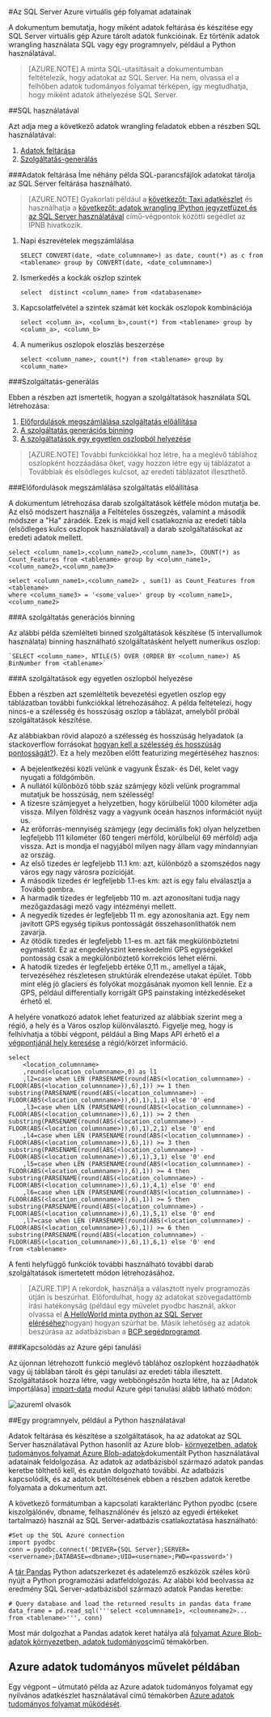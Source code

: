 <properties 
    pageTitle="Az SQL Azure adatfeldolgozás |} Microsoft Azure" 
    description="Az SQL Azure folyamat adatainak" 
    services="machine-learning" 
    documentationCenter="" 
    authors="garyericson" 
    manager="jhubbard" 
    editor="" />

<tags 
    ms.service="machine-learning" 
    ms.workload="data-services" 
    ms.tgt_pltfrm="na" 
    ms.devlang="na" 
    ms.topic="article" 
    ms.date="09/16/2016" 
    ms.author="fashah;garye;bradsev" /> 

#<a name="heading"></a>Az SQL Server Azure virtuális gép folyamat adatainak

A dokumentum bemutatja, hogy miként adatok feltárása és készítése egy SQL Server virtuális gép Azure tárolt adatok funkcióinak. Ez történik adatok wrangling használata SQL vagy egy programnyelv, például a Python használatával.


> [AZURE.NOTE] A minta SQL-utasításait a dokumentumban feltételezik, hogy adatokat az SQL Server. Ha nem, olvassa el a felhőben adatok tudományos folyamat térképen, így megtudhatja, hogy miként adatok áthelyezése SQL Server.

##<a name="SQL"></a>SQL használatával

Azt adja meg a következő adatok wrangling feladatok ebben a részben SQL használatával:

1. [Adatok feltárása](#sql-dataexploration)
2. [Szolgáltatás-generálás](#sql-featuregen)

###<a name="sql-dataexploration"></a>Adatok feltárása
Íme néhány példa SQL-parancsfájlok adatokat tárolja az SQL Server feltárása használható.


> [AZURE.NOTE] Gyakorlati például a [következőt: Taxi adatkészlet](http://www.andresmh.com/nyctaxitrips/) és használhatja a [következőt: adatok wrangling IPython jegyzetfüzet és az SQL Server használatával](https://github.com/Azure/Azure-MachineLearning-DataScience/blob/master/Misc/DataScienceProcess/iPythonNotebooks/machine-Learning-data-science-process-sql-walkthrough.ipynb) című-végpontok közötti segédlet az IPNB hivatkozik.

1. Napi észrevételek megszámlálása

    `SELECT CONVERT(date, <date_columnname>) as date, count(*) as c from <tablename> group by CONVERT(date, <date_columnname>)` 

2. Ismerkedés a kockák oszlop szintek

    `select  distinct <column_name> from <databasename>`

3. Kapcsolatfelvétel a szintek számát két kockák oszlopok kombinációja 

    `select <column_a>, <column_b>,count(*) from <tablename> group by <column_a>, <column_b>`

4. A numerikus oszlopok eloszlás beszerzése

    `select <column_name>, count(*) from <tablename> group by <column_name>`


###<a name="sql-featuregen"></a>Szolgáltatás-generálás

Ebben a részben azt ismertetik, hogyan a szolgáltatások használata SQL létrehozása:  

1. [Előfordulások megszámlálása szolgáltatás előállítása](#sql-countfeature)
2. [A szolgáltatás generációs binning](#sql-binningfeature)
3. [A szolgáltatások egy egyetlen oszlopból helyezése](#sql-featurerollout)


> [AZURE.NOTE] További funkciókkal hoz létre, ha a meglévő táblához oszlopként hozzáadása őket, vagy hozzon létre egy új táblázatot a Továbbiak és elsődleges kulcsot, az eredeti táblázatot illeszthető. 

###<a name="sql-countfeature"></a>Előfordulások megszámlálása szolgáltatás előállítása

A dokumentum létrehozása darab szolgáltatások kétféle módon mutatja be. Az első módszert használja a Feltételes összegzés, valamint a második módszer a "Ha" záradék. Ezek is majd kell csatlakoznia az eredeti tábla (elsődleges kulcs oszlopok használatával) a darab szolgáltatásokat az eredeti adatok mellett.

    select <column_name1>,<column_name2>,<column_name3>, COUNT(*) as Count_Features from <tablename> group by <column_name1>,<column_name2>,<column_name3> 

    select <column_name1>,<column_name2> , sum(1) as Count_Features from <tablename> 
    where <column_name3> = '<some_value>' group by <column_name1>,<column_name2> 

###<a name="sql-binningfeature"></a>A szolgáltatás generációs binning

Az alábbi példa szemlélteti binned szolgáltatások készítése (5 intervallumok használata) binning használható szolgáltatásként helyett numerikus oszlop:

    `SELECT <column_name>, NTILE(5) OVER (ORDER BY <column_name>) AS BinNumber from <tablename>`


###<a name="sql-featurerollout"></a>A szolgáltatások egy egyetlen oszlopból helyezése

Ebben a részben azt szemléltetik bevezetési egyetlen oszlop egy táblázatban további funkciókkal létrehozásához. A példa feltételezi, hogy nincs-e a szélesség és hosszúság oszlop a táblázat, amelyből próbál szolgáltatások készítése.

Az alábbiakban rövid alapozó a szélesség és hosszúság helyadatok (a stackoverflow forrásokat [hogyan kell a szélesség és hosszúság pontosságát?](http://gis.stackexchange.com/questions/8650/how-to-measure-the-accuracy-of-latitude-and-longitude)). Ez a hely mezőben előtt featurizing megértéséhez hasznos:

- A bejelentkezési közli velünk e vagyunk Észak- és Dél, kelet vagy nyugati a földgömbön.
- A nullától különböző több száz számjegy közli velünk programmal mutatjuk be hosszúság, nem szélesség!
- A tízesre számjegyet a helyzetben, hogy körülbelül 1000 kilométer adja vissza. Milyen földrész vagy a vagyunk óceán hasznos információt nyújt us.
- Az erőforrás-mennyiség számjegy (egy decimális fok) olyan helyzetben legfeljebb 111 kilométer (60 tengeri mérföld, körülbelül 69 mérföld) adja vissza. Azt is mondja el nagyjából milyen nagy állam vagy mindannyian az ország.
- Az első tizedes ér legfeljebb 11.1 km: azt, különböző a szomszédos nagy város egy nagy városra pozícióját.
- A második tizedes ér legfeljebb 1.1-es km: azt is egy falu elválasztja a Tovább gombra.
- A harmadik tizedes ér legfeljebb 110 m. azt azonosítani tudja nagy mezőgazdasági mező vagy intézményi mellett.
- A negyedik tizedes ér legfeljebb 11 m. egy azonosítania azt. Egy nem javított GPS egység tipikus pontosságát összehasonlíthatók nem zavarja.
- Az ötödik tizedes ér legfeljebb 1.1-es m. azt fák megkülönböztetni egymástól. Ez az engedélyszint kereskedelmi GPS egységekkel pontosság csak a megkülönböztető korrekciós lehet elérni.
- A hatodik tizedes ér legfeljebb értéke 0,11 m., amellyel a tájak, tervezéséhez részletesen struktúrák elrendezése utakat épület. Több mint elég jó glaciers és folyókat mozgásának nyomon kell lennie. Ez a GPS, például differentially korrigált GPS painstaking intézkedéseket érhető el.

A helyére vonatkozó adatok lehet featurized az alábbiak szerint meg a régió, a hely és a Város oszlop különválasztó. Figyelje meg, hogy is felhívhatja a többi végpont, például a Bing Maps API érhető el a [végpontjánál hely keresése](https://msdn.microsoft.com/library/ff701710.aspx) a régió/körzet információ.

    select 
        <location_columnname>
        ,round(<location_columnname>,0) as l1       
        ,l2=case when LEN (PARSENAME(round(ABS(<location_columnname>) - FLOOR(ABS(<location_columnname>)),6),1)) >= 1 then substring(PARSENAME(round(ABS(<location_columnname>) - FLOOR(ABS(<location_columnname>)),6),1),1,1) else '0' end     
        ,l3=case when LEN (PARSENAME(round(ABS(<location_columnname>) - FLOOR(ABS(<location_columnname>)),6),1)) >= 2 then substring(PARSENAME(round(ABS(<location_columnname>) - FLOOR(ABS(<location_columnname>)),6),1),2,1) else '0' end     
        ,l4=case when LEN (PARSENAME(round(ABS(<location_columnname>) - FLOOR(ABS(<location_columnname>)),6),1)) >= 3 then substring(PARSENAME(round(ABS(<location_columnname>) - FLOOR(ABS(<location_columnname>)),6),1),3,1) else '0' end     
        ,l5=case when LEN (PARSENAME(round(ABS(<location_columnname>) - FLOOR(ABS(<location_columnname>)),6),1)) >= 4 then substring(PARSENAME(round(ABS(<location_columnname>) - FLOOR(ABS(<location_columnname>)),6),1),4,1) else '0' end     
        ,l6=case when LEN (PARSENAME(round(ABS(<location_columnname>) - FLOOR(ABS(<location_columnname>)),6),1)) >= 5 then substring(PARSENAME(round(ABS(<location_columnname>) - FLOOR(ABS(<location_columnname>)),6),1),5,1) else '0' end     
        ,l7=case when LEN (PARSENAME(round(ABS(<location_columnname>) - FLOOR(ABS(<location_columnname>)),6),1)) >= 6 then substring(PARSENAME(round(ABS(<location_columnname>) - FLOOR(ABS(<location_columnname>)),6),1),6,1) else '0' end     
    from <tablename>

A fenti helyfüggő funkciók további használható további darab szolgáltatások ismertetett módon létrehozásához. 


> [AZURE.TIP] A rekordok, használja a választott nyelv programozás útján is beszúrhat. Előfordulhat, hogy az adatokat szövegadattömb írási hatékonyság (például egy művelet pyodbc használ, akkor olvassa el [A HelloWorld minta python az SQL Server eléréséhez](https://code.google.com/p/pypyodbc/wiki/A_HelloWorld_sample_to_access_mssql_with_python)hogyan) hogyan szúrhat be. Másik lehetőség az adatok beszúrása az adatbázisban a [BCP segédprogramot](https://msdn.microsoft.com/library/ms162802.aspx).

###<a name="sql-aml"></a>Kapcsolódás az Azure gépi tanulási

Az újonnan létrehozott funkció meglévő táblához oszlopként hozzáadhatók vagy új táblában tárolt és gépi tanulási az eredeti tábla illesztett. Szolgáltatások hozza létre, vagy webböngészőn hozta létre, ha az [Adatok importálása] [ import-data] modul Azure gépi tanulási alább látható módon:

![azureml olvasók][1] 

##<a name="python"></a>Egy programnyelv, például a Python használatával

Adatok feltárása és készítése a szolgáltatások, ha az adatokat az SQL Server használatával Python hasonlít az Azure blob- [környezetben, adatok tudományos folyamat Azure Blob-adatok](machine-learning-data-science-process-data-blob.md)dokumentált Python használatával adatainak feldolgozása. Az adatok az adatbázisból származó adatok pandas keretbe tölthető kell, és ezután dolgozható további. Az adatbázis kapcsolódik, és az adatok betöltésének ebben a részben adatok keretbe folyamata a dokumentum azt.

A következő formátumban a kapcsolati karakterlánc Python pyodbc (csere kiszolgálónév, dbname, felhasználónév és jelszó az egyedi értékeket tartalmazó) használ az SQL Server-adatbázis csatlakoztatása használható:

    #Set up the SQL Azure connection
    import pyodbc   
    conn = pyodbc.connect('DRIVER={SQL Server};SERVER=<servername>;DATABASE=<dbname>;UID=<username>;PWD=<password>')

A [tár Pandas](http://pandas.pydata.org/) Python adatszerkezet és adatelemző eszközök széles körű nyújt a Python programozási adatfeldolgozás. Az alábbi kód beolvassa az eredmény SQL Server-adatbázisból származó adatok Pandas keretbe:

    # Query database and load the returned results in pandas data frame
    data_frame = pd.read_sql('''select <columnname1>, <cloumnname2>... from <tablename>''', conn)

Most már dolgozhat a Pandas adatok keret hatálya alá [folyamat Azure Blob-adatok környezetben, adatok tudományos](machine-learning-data-science-process-data-blob.md)című témakörben.

## <a name="azure-data-science-in-action-example"></a>Azure adatok tudományos művelet példában

Egy végpont – útmutató példa az Azure adatok tudományos folyamat egy nyilvános adatkészlet használatával című témakörben [Azure adatok tudományos folyamat működését](machine-learning-data-science-process-sql-walkthrough.md).

[1]: ./media/machine-learning-data-science-process-sql-server-virtual-machine/reader_db_featurizedinput.png


<!-- Module References -->
[import-data]: https://msdn.microsoft.com/library/azure/4e1b0fe6-aded-4b3f-a36f-39b8862b9004/
 

